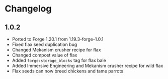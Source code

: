 # Changelog

## 1.0.2

- Ported to Forge 1.20.1 from 1.19.3-forge-1.0.1
- Fixed flax seed duplication bug
- Changed Mekanism crusher recipe for flax
- Changed compost value of flax
- Added `forge:storage_blocks` tag for flax bale
- Added Immersive Engineering and Mekanism crusher recipe for wild flax
- Flax seeds can now breed chickens and tame parrots
